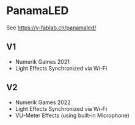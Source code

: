# PanamaLED

See https://y-fablab.ch/panamaled/

## V1

* Numerik Games 2021
* Light Effects Synchronized via Wi-Fi

## V2

* Numerik Games 2022
* Light Effects Synchronized via Wi-Fi
* VU-Meter Effects (using built-in Microphone)